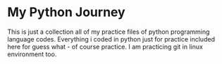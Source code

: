 # My Python Journey

This is just a collection all of my practice files of python programming language codes. Everything i coded in python just for practice included here for guess what - of course practice. I am practicing git in linux environment too.
